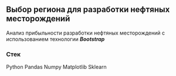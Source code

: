 ## Выбор региона для разработки нефтяных месторождений
Анализ прибыльности разработки нефтяных месторождений с использованием технологии ***Bootstrap***

### Стек
Python Pandas Numpy Matplotlib Sklearn
